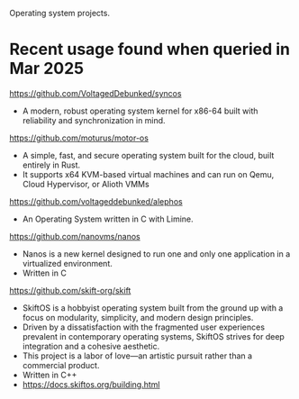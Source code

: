 Operating system projects.

# Recent usage found when queried in Mar 2025
https://github.com/VoltagedDebunked/syncos
- A modern, robust operating system kernel for x86-64 built with reliability and synchronization in mind.

https://github.com/moturus/motor-os 
- A simple, fast, and secure operating system built for the cloud, built entirely in Rust. 
- It supports x64 KVM-based virtual machines and can run on Qemu, Cloud Hypervisor, or Alioth VMMs

https://github.com/voltageddebunked/alephos
- An Operating System written in C with Limine.

https://github.com/nanovms/nanos
- Nanos is a new kernel designed to run one and only one application in a virtualized environment. 
- Written in C

https://github.com/skift-org/skift
- SkiftOS is a hobbyist operating system built from the ground up with a focus on modularity, simplicity, and modern design principles. 
- Driven by a dissatisfaction with the fragmented user experiences prevalent in contemporary operating systems, SkiftOS strives for deep integration and a cohesive aesthetic.
- This project is a labor of love—an artistic pursuit rather than a commercial product.
- Written in C++
- https://docs.skiftos.org/building.html
